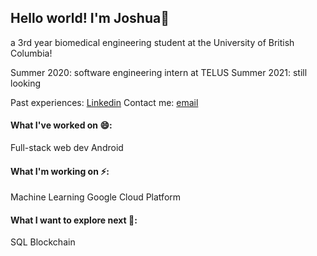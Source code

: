 ## Hello world! I'm Joshua👋

a 3rd year biomedical engineering student at the University of British Columbia!

Summer 2020: software engineering intern at TELUS
Summer 2021: still looking

Past experiences: [Linkedin](https://linkedin.com/in/joshparksj)
Contact me: [email](joshuaparksj@gmail.com)

#### What I've worked on 😄:

Full-stack web dev
Android

#### What I'm working on ⚡:

Machine Learning
Google Cloud Platform

#### What I want to explore next 🌱:

SQL
Blockchain
